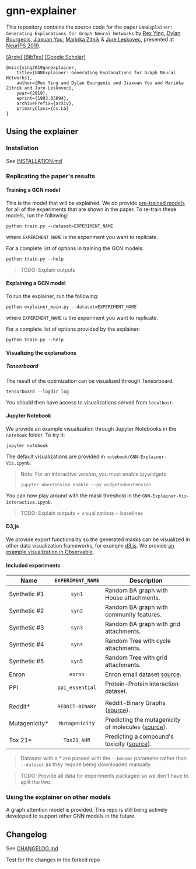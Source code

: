 # gnn-explainer

This repository contains the source code for the paper `GNNExplainer: Generating Explanations for Graph Neural Networks` by [Rex Ying](https://cs.stanford.edu/people/rexy/), [Dylan Bourgeois](https://dtsbourg.me/), [Jiaxuan You](https://cs.stanford.edu/~jiaxuan/), [Marinka Zitnik](http://helikoid.si/cms/) & [Jure Leskovec](https://cs.stanford.edu/people/jure/), presented at [NeurIPS 2019](nips.cc).

[[Arxiv]](https://arxiv.org/abs/1903.03894) [[BibTex]](https://dblp.uni-trier.de/rec/bibtex/journals/corr/abs-1903-03894) [[Google Scholar]](https://scholar.google.com/scholar?q=GNNExplainer%3A%20Generating%20Explanations%20for%20Graph%20Neural%20Networks%20Rex%20arXiv%202019)

```
@misc{ying2019gnnexplainer,
    title={GNNExplainer: Generating Explanations for Graph Neural Networks},
    author={Rex Ying and Dylan Bourgeois and Jiaxuan You and Marinka Zitnik and Jure Leskovec},
    year={2019},
    eprint={1903.03894},
    archivePrefix={arXiv},
    primaryClass={cs.LG}
}
```

## Using the explainer

### Installation

See [INSTALLATION.md](#)

### Replicating the paper's results

#### Training a GCN model 

This is the model that will be explained. We do provide [pre-trained models](#TODO) for all of the experiments
that are shown in the paper. To re-train these models, run the following:

```
python train.py --dataset=EXPERIMENT_NAME
```

where `EXPERIMENT_NAME` is the experiment you want to replicate. 

For a complete list of options in training the GCN models:

```
python train.py --help
```

> TODO: Explain outputs

#### Explaining a GCN model

To run the explainer, run the following:

```
python explainer_main.py --dataset=EXPERIMENT_NAME
```

where `EXPERIMENT_NAME` is the experiment you want to replicate. 


For a complete list of options provided by the explainer:

```
python train.py --help
```

#### Visualizing the explanations

##### Tensorboard

The result of the optimization can be visualized through Tensorboard.

```
tensorboard --logdir log
```

You should then have access to visualizations served from `localhost`.

#### Jupyter Notebook

We provide an example visualization through Jupyter Notebooks in the `notebook` folder. To try it:

```
jupyter notebook
```

The default visualizations are provided in `notebook/GNN-Explainer-Viz.ipynb`.

> Note: For an interactive version, you must enable ipywidgets
>
> ```
> jupyter nbextension enable --py widgetsnbextension
> ```

You can now play around with the mask threshold in the `GNN-Explainer-Viz-interactive.ipynb`.
> TODO: Explain outputs + visualizations + baselines

#### D3,js

We provide export functionality so the generated masks can be visualized in other data visualization 
frameworks, for example [d3.js](http://observablehq.com). We provide [an example visualization in Observable](https://observablehq.com/d/00c5dc74f359e7a1).

#### Included experiments

| Name     | `EXPERIMENT_NAME` | Description  |
|----------|:-------------------:|--------------|
| Synthetic #1 | `syn1`  | Random BA graph with House attachments.  |
| Synthetic #2 | `syn2`  | Random BA graph with community features. | 
| Synthetic #3 | `syn3`  | Random BA graph with grid attachments.  |
| Synthetic #4 | `syn4`  | Random Tree with cycle attachments. |
| Synthetic #5 | `syn5`  | Random Tree with grid attachments. | 
| Enron        | `enron` | Enron email dataset [source](https://www.cs.cmu.edu/~enron/). |
| PPI          | `ppi_essential` | Protein-Protein interaction dataset. |
| | | |
| Reddit*      | `REDDIT-BINARY`  | Reddit-Binary Graphs ([source](https://ls11-www.cs.tu-dortmund.de/staff/morris/graphkerneldatasets)). |
| Mutagenicity*      | `Mutagenicity`  | Predicting the mutagenicity of molecules ([source](https://ls11-www.cs.tu-dortmund.de/staff/morris/graphkerneldatasets)). |
| Tox 21*      | `Tox21_AHR`  | Predicting a compound's toxicity ([source](https://ls11-www.cs.tu-dortmund.de/staff/morris/graphkerneldatasets)). |

> Datasets with a * are passed with the `--bmname` parameter rather than `--dataset` as they require being downloaded manually.

> TODO: Provide all data for experiments packaged so we don't have to split the two.


### Using the explainer on other models
A graph attention model is provided. This repo is still being actively developed to support other
GNN models in the future.

## Changelog

See [CHANGELOG.md](#)

Test for the changes in the forked repo
